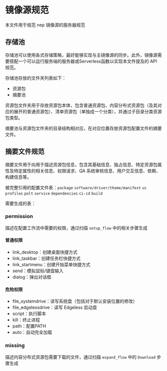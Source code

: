 # 镜像源规范
本文件用于规范 nep 镜像源的服务器规范

## 存储池
存储池可以使用各式存储策略，最好能够实现与主镜像源的同步。此外，镜像源需要搭配一个可以运行服务端的服务器或Serverless函数以实现本文件提及的 API 规范。

存储池存放的文件夹列表如下：
- 资源包
- 摘要池

资源包文件夹用于存放资源包本体，包含普通资源包、内容分布式资源包（及其对应的展开的普通资源包）、清单资源包（单独成一个分类），并通过子目录分类资源包类型。

摘要池与资源包文件夹的目录结构相对应，在对应位置存放资源包配置文件的摘要文件。

## 摘要文件规范
摘要文件用于向用于描述资源包信息，包含其基础信息、独占信息、特定资源包属性及特定属性的相关信息、权限请求、QA 系统审核信息、用户交互信息、依赖、构建信息等。

被完整引用的配置文件表：`package` `software/driver/theme/manifest` `uc` `profiles` `polt` `service` `dependencies` `ci-cd` `build`

需要生成的表：

### permission
描述在配置工作流中需要的权限，通过扫描 `setup_flow` 中的相关步骤生成

#### 普通权限
- link_desktop：创建桌面快捷方式
- link_taskbar：创建任务栏快捷方式
- link_startmenu：创建开始菜单快捷方式
- send：模拟鼠标/键盘输入
- dialog：弹出对话框

#### 危险权限
- file_systemdrive：读写系统盘（包括对于默认安装位置的修改）
- file_edgelessdrive：读写 Edgeless 启动盘
- script：执行脚本
- kill：终止进程
- path：配置PATH
- auto：自动完全加载

### missing
描述内容分布式资源包需要下载的文件，通过扫描 `expand_flow` 中的 `Download` 步骤生成